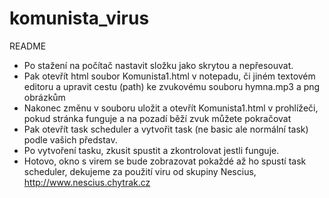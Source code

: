 # komunista_virus
README
 - Po stažení na počítač nastavit složku jako skrytou
a nepřesouvat.
 - Pak otevřít html soubor Komunista1.html
v notepadu, či jiném textovém editoru a upravit cestu (path)
ke zvukovému souboru hymna.mp3 a
png obrázkům
 - Nakonec změnu v souboru uložit a otevřít
Komunista1.html v prohlížeči, pokud stránka
funguje a na pozadí běží zvuk můžete pokračovat
 - Pak otevřít task scheduler
a vytvořit task (ne basic ale normální task)
podle vašich představ.
 - Po vytvoření tasku, zkusit spustit a zkontrolovat jestli
funguje.
 - Hotovo, okno s virem se bude zobrazovat pokaždé
až ho spustí task scheduler, dekujeme za použití viru
od skupiny Nescius, http://www.nescius.chytrak.cz
